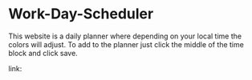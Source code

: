 # Work-Day-Scheduler
This website is a daily planner where depending on your local time the colors will adjust. To add to the planner just click the middle of the time block and click save.

link: 
